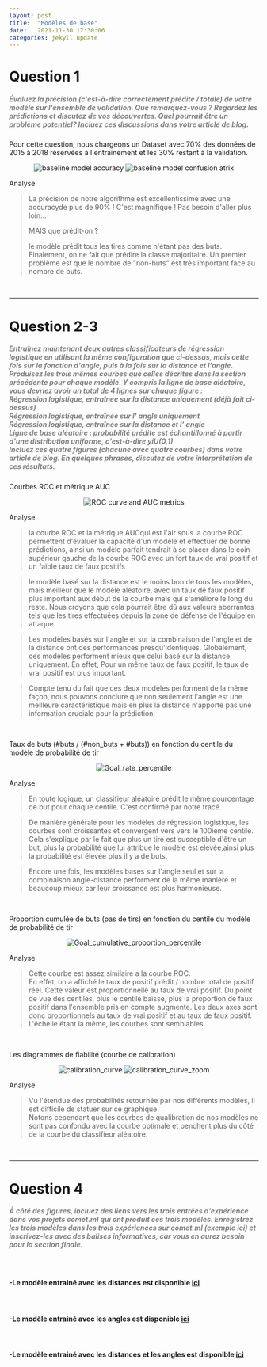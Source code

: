 ```yaml
---
layout: post
title:  "Modèles de base"
date:   2021-11-30 17:30:06
categories: jekyll update
---
```


# Question 1

##### <span style="color:grey">Évaluez la précision (c'est-à-dire correctement prédite / totale) de votre modèle sur l'ensemble de validation. Que remarquez-vous ? Regardez les prédictions et discutez de vos découvertes. Quel pourrait être un problème potentiel? Incluez ces discussions dans votre article de blog.</span>

Pour cette question, nous chargeons un Dataset avec 70% des données de 2015 à 2018 réservées à l'entraînement et les 30% restant à la validation.

<p align="center">
    <img src="/assets/Baseline_modeles/accuracy.png" alt="baseline model accuracy"/>
    <img src="/assets/Baseline_modeles/confusion_matrix.png" alt="baseline model confusion atrix"/>
</p>


Analyse

> La précision de notre algorithme est excellentissime avec une accuracyde plus de 90% ! C'est magnifique ! Pas besoin d'aller plus loin...
>
> MAIS que prédit-on ?
> 
> le modèle prédit tous les tires comme n'étant pas des buts.
> Finalement, on ne fait que prédire la classe majoritaire. Un premier problème est que le nombre de "non-buts" est très important face au nombre de buts.



<br>

---

# Question 2-3

##### <span style="color:grey">Entraînez maintenant deux autres classificateurs de régression logistique en utilisant la même configuration que ci-dessus, mais cette fois sur la fonction d'angle, puis à la fois sur la distance et l'angle. Produisez les trois mêmes courbes que celles décrites dans la section précédente pour chaque modèle. Y compris la ligne de base aléatoire, vous devriez avoir un total de 4 lignes sur chaque figure :<br>Régression logistique, entraînée sur la distance uniquement (déjà fait ci-dessus)<br>Régression logistique, entraînée sur l' angle uniquement<br>Régression logistique, entraînée sur la distance et l' angle<br>Ligne de base aléatoire : probabilité prédite est échantillonné à partir d'une distribution uniforme, c'est-à-dire yiU(0,1)<br>Incluez ces quatre figures (chacune avec quatre courbes) dans votre article de blog. En quelques phrases, discutez de votre interprétation de ces résultats.</span>

Courbes ROC et métrique AUC

<p align="center">
  <img src="/assets/Baseline_modeles/Figure_1.png" alt="ROC curve and AUC metrics"/>
</p>


Analyse
>la courbe ROC et la métrique AUCqui est l'air sous la courbe ROC permettent d'évaluer la capacité d'un modèle et effectuer de bonne prédictions, ainsi un modèle parfait tendrait à se placer dans le coin supérieur gauche de la courbe ROC avec un fort taux de vrai positif et un faible taux de faux positifs

> le modèle basé sur la distance est le moins bon de tous les modèles, mais meilleur que le modèle aléatoire, avec un taux de faux positif plus important aux début de la courbe mais qui s'améliore le long du reste. Nous croyons que cela pourrait être dû aux valeurs aberrantes tels que les tires effectuées depuis la zone de défense de l'équipe en attaque.

> Les modèles basés sur l'angle et sur la combinaison de l'angle et de la distance ont des performances presqu'identiques. Globalement, ces modèles performent mieux que celui basé sur la distance uniquement.
> En effet, Pour un même taux de faux positif, le taux de vrai positif est plus important.

> Compte tenu du fait que ces deux modèles performent
 de la même façon, nous pouvons conclure que non seulement l'angle est une meilleure caractéristique mais en plus la distance n'apporte pas une information cruciale pour la prédiction.

<br>

Taux de buts (#buts / (#non_buts + #buts)) en fonction du centile du modèle de probabilité de tir

<p align="center">
  <img src="/assets/Baseline_modeles/Figure_2.png" alt="Goal_rate_percentile"/>
</p>


Analyse

> En toute logique, un classifieur
 aléatoire prédit le même pourcentage de but pour chaque centile. C'est confirmé par notre tracé.
 
>De manière générale pour les modèles de régression logistique, les courbes sont croissantes et convergent vers vers le 100ieme
 centile. Cela s'explique par le fait que plus un tire est susceptible d'être un but, plus la probabilité que lui attribue le modèle est elevée,ainsi plus la probabilité est élevée plus il y a de buts.

> Encore une fois, les modèles basés sur l'angle seul et sur la combinaison angle-distance performent
 de la même manière et beaucoup mieux car leur croissance est plus harmonieuse.

<br>


Proportion cumulée de buts (pas de tirs) en fonction du centile du modèle de probabilité de tir

<p align="center">
  <img src="/assets/Baseline_modeles/Figure_3.png" alt="Goal_cumulative_proportion_percentile"/>
</p>


Analyse

> Cette courbe est assez similaire a la courbe ROC.\
> En effet, on a affiché le taux de positif prédit / nombre total de positif réel. Cette valeur est proportionnelle au taux de vrai positif.
> Du point de vue des centiles, plus le centile baisse, plus la proportion de faux positif dans l'ensemble pris en compte augmente.
> Les deux axes sont donc proportionnels au taux de vrai positif et au taux de faux positif. L'échelle étant la même, les courbes sont semblables.

<br>


Les diagrammes de fiabilité (courbe de calibration)

<p align="center">
    <img src="/assets/Baseline_modeles/Figure_4.png" alt="calibration_curve" />
    <img src="/assets/Baseline_modeles/Figure_4_zoom.png" alt="calibration_curve_zoom" />
</p>
 

Analyse

> Vu l'étendue des probabilités retournée par nos différents modèles, il est difficile de statuer sur ce graphique.\
> Notons cependant que les courbes de qualibration de nos modèles ne sont pas confondu avec la courbe optimale et penchent plus du côté de la courbe du classifieur aléatoire.



<br>

---
# Question 4
##### <span style="color:grey">À côté des figures, incluez des liens vers les trois entrées d'expérience dans vos projets comet.ml qui ont produit ces trois modèles. Enregistrez les trois modèles dans les trois expériences sur comet.ml (exemple ici) et inscrivez-les avec des balises informatives, car vous en aurez besoin pour la section finale.</span>

<br>

#### -Le modèle entrainé avec les distances est disponible [ici](https://www.comet.ml/genkishi/milestone-2/0baf66b30afe41df8afe49c02e8da4e1?experiment-tab=chart&showOutliers=true&smoothing=0&transformY=smoothing&xAxis=wall)
<br>

#### -Le modèle entrainé avec les angles est disponible [ici](https://www.comet.ml/genkishi/milestone-2/ee33cb808231438dbccd8ff6348650a6?experiment-tab=chart&showOutliers=true&smoothing=0&transformY=smoothing&xAxis=wall)
<br>

#### -Le modèle entrainé avec les distances et les angles est disponible [ici](https://www.comet.ml/genkishi/milestone-2/750e55985bd24586a5df9de4af2bbaa6?experiment-tab=chart&showOutliers=true&smoothing=0&transformY=smoothing&xAxis=wall)
